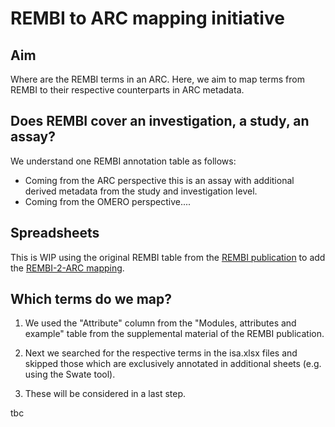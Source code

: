 # REMBI to ARC mapping initiative

## Aim
Where are the REMBI terms in an ARC. Here, we aim to map terms from REMBI to their respective counterparts in ARC metadata.

## Does REMBI cover an investigation, a study, an assay?
We understand one REMBI annotation table as follows:
- Coming from the ARC perspective this is an assay with additional derived metadata from the study and investigation level.
- Coming from the OMERO perspective....

## Spreadsheets

This is WIP using the original REMBI table from the [REMBI publication](https://rdcu.be/dtAOL) to add the [REMBI-2-ARC mapping](https://docs.google.com/spreadsheets/d/1D0YUq1ZdS7xsUTv1QBixTy0-uE0yPC8peSNFLzRBsG0/edit?usp=sharing).

## Which terms do we map?

1) We used the "Attribute" column from the "Modules, attributes and example" table from the supplemental material of the REMBI publication.

2) Next we searched for the respective terms in the isa.xlsx files and skipped those which are exclusively annotated in additional sheets (e.g. using the Swate tool).

3) These will be considered in a last step.

tbc
